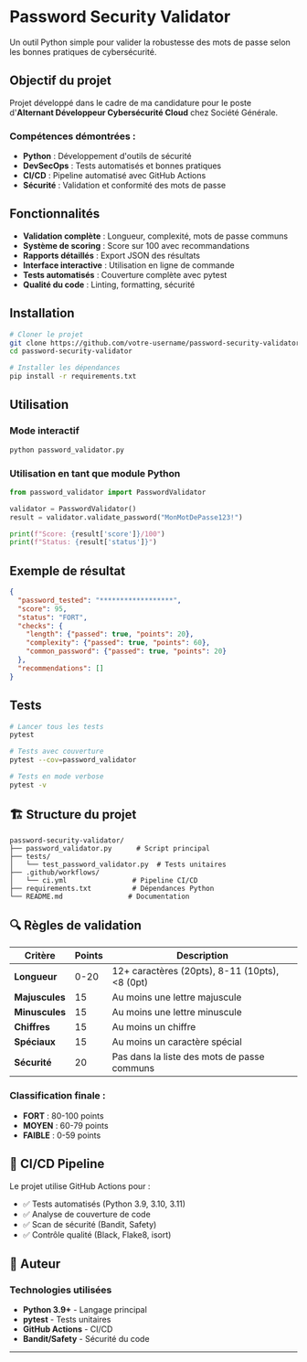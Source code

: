 # Password Security Validator

Un outil Python simple pour valider la robustesse des mots de passe selon les bonnes pratiques de cybersécurité.

## Objectif du projet

Projet développé dans le cadre de ma candidature pour le poste d'**Alternant Développeur Cybersécurité Cloud** chez Société Générale.

### Compétences démontrées :
- **Python** : Développement d'outils de sécurité
- **DevSecOps** : Tests automatisés et bonnes pratiques
- **CI/CD** : Pipeline automatisé avec GitHub Actions
- **Sécurité** : Validation et conformité des mots de passe

## Fonctionnalités

- **Validation complète** : Longueur, complexité, mots de passe communs
- **Système de scoring** : Score sur 100 avec recommandations
- **Rapports détaillés** : Export JSON des résultats
- **Interface interactive** : Utilisation en ligne de commande
- **Tests automatisés** : Couverture complète avec pytest
- **Qualité du code** : Linting, formatting, sécurité

## Installation

```bash
# Cloner le projet
git clone https://github.com/votre-username/password-security-validator.git
cd password-security-validator

# Installer les dépendances
pip install -r requirements.txt
```

## Utilisation

### Mode interactif
```bash
python password_validator.py
```

### Utilisation en tant que module Python
```python
from password_validator import PasswordValidator

validator = PasswordValidator()
result = validator.validate_password("MonMotDePasse123!")

print(f"Score: {result['score']}/100")
print(f"Status: {result['status']}")
```

## Exemple de résultat

```json
{
  "password_tested": "******************",
  "score": 95,
  "status": "FORT", 
  "checks": {
    "length": {"passed": true, "points": 20},
    "complexity": {"passed": true, "points": 60},
    "common_password": {"passed": true, "points": 20}
  },
  "recommendations": []
}
```

## Tests

```bash
# Lancer tous les tests
pytest

# Tests avec couverture
pytest --cov=password_validator

# Tests en mode verbose
pytest -v
```

## 🏗️ Structure du projet

```
password-security-validator/
├── password_validator.py      # Script principal
├── tests/
│   └── test_password_validator.py  # Tests unitaires
├── .github/workflows/
│   └── ci.yml                # Pipeline CI/CD
├── requirements.txt          # Dépendances Python
└── README.md                # Documentation
```

## 🔍 Règles de validation

| Critère | Points | Description |
|---------|--------|-------------|
| **Longueur** | 0-20 | 12+ caractères (20pts), 8-11 (10pts), <8 (0pt) |
| **Majuscules** | 15 | Au moins une lettre majuscule |
| **Minuscules** | 15 | Au moins une lettre minuscule |
| **Chiffres** | 15 | Au moins un chiffre |
| **Spéciaux** | 15 | Au moins un caractère spécial |
| **Sécurité** | 20 | Pas dans la liste des mots de passe communs |

### Classification finale :
- **FORT** : 80-100 points
- **MOYEN** : 60-79 points  
- **FAIBLE** : 0-59 points

## 🔄 CI/CD Pipeline

Le projet utilise GitHub Actions pour :
- ✅ Tests automatisés (Python 3.9, 3.10, 3.11)
- ✅ Analyse de couverture de code
- ✅ Scan de sécurité (Bandit, Safety)
- ✅ Contrôle qualité (Black, Flake8, isort)

## 👤 Auteur


### Technologies utilisées
- **Python 3.9+** - Langage principal
- **pytest** - Tests unitaires
- **GitHub Actions** - CI/CD
- **Bandit/Safety** - Sécurité du code

---

